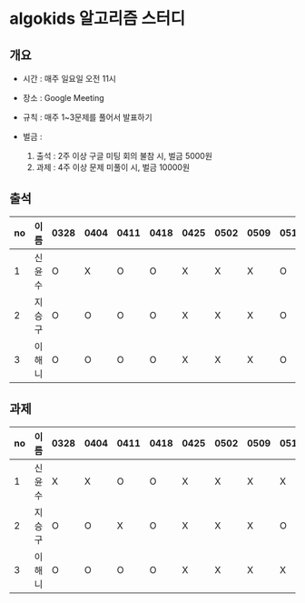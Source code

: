 # algokids 알고리즘 스터디


## 개요 

- 시간 : 매주 일요일 오전 11시

- 장소 : Google Meeting

- 규칙 : 매주 1~3문제를 풀어서 발표하기

- 벌금 :
  1. 출석 : 2주 이상 구글 미팅 회의 불참 시, 벌금 5000원
  2. 과제 : 4주 이상 문제 미풀이 시, 벌금 10000원 


## 출석

|no|이름|0328 |0404|0411|0418|0425|0502|0509|0516|0524|
|--|----|---|---|---|---|---|---|---|---|---|
|1|신윤수|O|X|O|O|X|X|X|O|O|
|2|지승구|O|O|O|O|X|X|X|O|O|
|3|이해니|O|O|O|O|X|X|X|O|O|

## 과제
|no|이름|0328 |0404|0411|0418|0425|0502|0509|0516|0524|
|--|----|---|---|---|---|---|---|---|---|---|
|1|신윤수|X|X|O|O|X|X|X|X|O|
|2|지승구|O|O|X|O|X|X|X|O|O|
|3|이해니|O|O|O|O|X|X|X|X|O|


